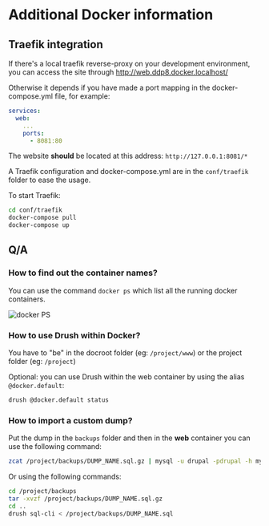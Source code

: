 # Additional Docker information

## Traefik integration

If there's a local traefik reverse-proxy on your development environment, you
can access the site through http://web.ddp8.docker.localhost/

Otherwise it depends if you have made a port mapping in the docker-compose.yml
file, for example:

```yaml
services:
  web:
    ...
    ports:
      - 8081:80
```

The website **should** be located at this address: `http://127.0.0.1:8081/*`

A Traefik configuration and docker-compose.yml are in the `conf/traefik` folder
to ease the usage.

To start Traefik:

```bash
cd conf/traefik
docker-compose pull
docker-compose up
```

## Q/A
### How to find out the container names?

You can use the command `docker ps` which list all the running docker
containers.

![docker PS](http://i.imgur.com/SDgHsqs.png)

### How to use Drush within Docker?

You have to "be" in the docroot folder (eg: `/project/www`) or the project
folder (eg: `/project`)

Optional: you can use Drush within the web container by using the alias
`@docker.default`:

```bash
drush @docker.default status
```

### How to import a custom dump?

Put the dump in the `backups` folder and then in the **web** container you can
use the following command:

```bash
zcat /project/backups/DUMP_NAME.sql.gz | mysql -u drupal -pdrupal -h mysql drupal
```

Or using the following commands:

```bash
cd /project/backups
tar -xvzf /project/backups/DUMP_NAME.sql.gz
cd ..
drush sql-cli < /project/backups/DUMP_NAME.sql
```
